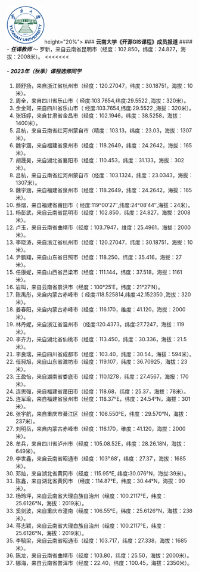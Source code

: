 <!-- <div align='center'> --> <img src="../ynu_logo.png" width="20%"
height="20%"> <!-- </div> --> ### **云南大学《开源GIS课程》成员报道** #### -
**_任课教师_** ～
罗新，来自云南省昆明市（经度：102.850，纬度：24.827，海拔：2008米）。 <<<<<<<

#### - **_2023年（秋季）课程选修同学_**
1. 顾舒扬，来自浙江省杭州市（经度：120.27047，纬度：30.18751，海拔：10米）。        
2. 周全，来自四川省乐山市（ 经度:103.7654,纬度:29.5522 ,海拔：320米）。    
3. 余金珂，来自四川省乐山市（ 经度:103.7654,纬度:29.5522 ,海拔：320米）。     
4. 张钰婷，来自甘肃省金昌市（经度：102.1946，纬度：38.5258，海拔：1400米）。     
5. 吕杭，来自云南省红河州蒙自市（精度：103.13，纬度：23.03，海拔：1307米）。        
6. 魏宇涵，来自福建省泉州市（经度：118.2649，纬度：24.2642，海拔：165米）。    
7. 胡晟昊，来自湖北省襄阳市（经度：110.453，纬度：31.133，海拔：302米）。     
8. 吕杭，来自云南省红河州蒙自市（经度：103.1324，纬度：23.0343，海拔：1307米）。          
9. 魏宇涵，来自福建省泉州市（经度：118.2649，纬度：24.2642，海拔：165米）。      
10. 蔡熠，来自福建省莆田市（ 经度:119°00′27″,纬度:24°08′44″,海拔：24米）。    
11. 杨彭武，来自云南省昆明市（经度：102.850，纬度：24.827，海拔：2008米）。    
12. 卢玉，来自云南省曲靖市（经度：103.7947，维度：25.4961，海拔：2000米）。    
13. 李晓涛，来自浙江省杭州市（经度：120.27047，纬度：30.18751，海拔：10米）。       
14. 尹鹏翔，来自山东省日照市（经度：118.250，纬度：35.416，海拔：27米）。     
15. 任康妮，来自山西省吕梁市（经度：111.144，纬度：37.518，海拔：1161米）。    
16. 岩叫，来自云南省景洪市（经度：100°25′E，纬度：21°27′N）。      
17. 陈禹彤，来自内蒙古赤峰市（ 经度:118.525814,纬度:42.152350 ,海拔：320米）。    
18. 姜春阳，来自内蒙古赤峰市（经度：116.170，维度：41.120，海拔：2000米）。    
19. 林丹妮，来自浙江省温州市 （经度:120.4373，纬度:27.7247，海拔：119米）。       
20. 李齐力，来自湖北省仙桃市（经度：113.450，纬度：30.336，海拔：21.5米）。            
21. 李良瑞，来自四川省成都市（经度：103.40，纬度：30.54，海拔：594米）。    
22. 任昶旭，来自山东省潍坊市（经度：119.107，纬度：36.70925，海拔：23米）。    
23. 王盈怡，来自湖南省娄底市（经度：110.1278，纬度：27.4567，海报：170米）。     
24. 连思强，来自福建省莆田市（经度：118.68，纬度：25.37，海拔：78米）。    
25. 连军瑜，来自福建省泉州市（经度：118.37°E，纬度：24.54°N，海拔：301米）。    
26. 张宇航，来自重庆市綦江区（经度：106.550°E，纬度：29.570°N，海拔：237米）。    
27. 刘明岳，来自内蒙古赤峰市（经度：116.170，维度：41.120，海拔：2000米）。    
28. 牟兵，来自四川省泸州市（经度：105.08.52E，纬度：28.26.18N，海拔：649米）。    
29. 李世鑫，来自云南省昭通市（经度：103°.68′，纬度：27.37′，海拔：1685米）。    
30. 邓灿，来自湖北省黄冈市（经度：115.95°E, 纬度:30.076°N，海拔:39米）。   
31. 陈鑫，来自湖北省黄冈市 （经度：114.87°E，纬度：30.44°N，海拔：90米）。  
32. 杨玲坪，来自云南省大理白族自治州（经度：100.2117°E，纬度：25.6126°N，海拔：2019米）。     
33. 奚剑波，来自重庆市潼南（经度：106.55°E，纬度：25.6126°N，海拔：238米）。    
34. 蒋志颖，来自云南省大理白族自治州（经度：100.2117°E，纬度：25.6126°N，海拔：2019米）。    
35. 李毓梁，来自云南省昭通市（经度：103.717，纬度：27.338，海拔：1685米）。     
36. 陈龙，来自云南省曲靖市（经度：103.80，纬度：25.50，海拔：2000米）。
37. 娜海，来自云南省普洱市（经度：22.40，纬度：100.45，海拔：2350米）。
